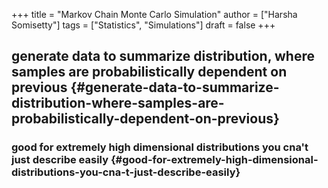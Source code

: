 +++
title = "Markov Chain Monte Carlo Simulation"
author = ["Harsha Somisetty"]
tags = ["Statistics", "Simulations"]
draft = false
+++

## generate data to summarize distribution, where samples are probabilistically dependent on previous {#generate-data-to-summarize-distribution-where-samples-are-probabilistically-dependent-on-previous}


### good for extremely high dimensional distributions you cna't just describe easily {#good-for-extremely-high-dimensional-distributions-you-cna-t-just-describe-easily}